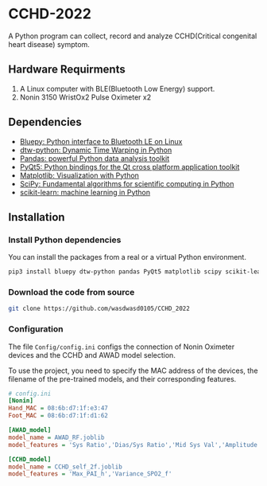 # CCHD-2022
A Python program can collect, record and analyze CCHD(Critical congenital heart disease) symptom. 

## Hardware Requirments
1. A Linux computer with BLE(Bluetooth Low Energy) support.
2. Nonin 3150 WristOx2 Pulse Oximeter x2

## Dependencies 
- [Bluepy: Python interface to Bluetooth LE on Linux](https://github.com/IanHarvey/bluepy)
- [dtw-python: Dynamic Time Warping in Python](https://dynamictimewarping.github.io/python/)
- [Pandas: powerful Python data analysis toolkit](https://pandas.pydata.org/)
- [PyQt5: Python bindings for the Qt cross platform application toolkit](https://pypi.org/project/PyQt5/)
- [Matplotlib: Visualization with Python](https://matplotlib.org/)
- [SciPy: Fundamental algorithms for scientific computing in Python](https://scipy.org/)
- [scikit-learn: machine learning in Python](https://scikit-learn.org/)

## Installation
### Install Python dependencies
You can install the packages from a real or a virtual Python environment.

```bash
pip3 install bluepy dtw-python pandas PyQt5 matplotlib scipy scikit-learn
```

### Download the code from source
```bash
git clone https://github.com/wasdwasd0105/CCHD_2022
```

### Configuration
The file `Config/config.ini` configs the connection of Nonin Oximeter devices and the CCHD and AWAD model selection. 

To use the project, you need to specify the MAC address of the devices, the filename of the pre-trained models, and their corresponding features. 

```ini
# config.ini
[Nonin]
Hand_MAC = 08:6b:d7:1f:e3:47
Foot_MAC = 08:6b:d7:1f:d1:62

[AWAD_model]
model_name = AWAD_RF.joblib
model_features = 'Sys Ratio','Dias/Sys Ratio','Mid Sys Val','Amplitude'

[CCHD_model]
model_name = CCHD_self_2f.joblib
model_features = 'Max_PAI_h','Variance_SPO2_f'
```

